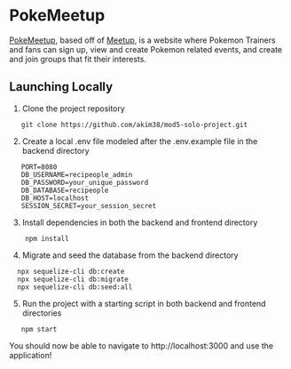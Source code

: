 # PokeMeetup

<a href="https://pokemeetup.herokuapp.com/">PokeMeetup</a>, based off of <a href="https://www.meetup.com/">Meetup</a>, is a website where Pokemon Trainers and fans can sign up, view and create Pokemon related events, and create and join groups that fit their interests.

## Launching Locally

1. Clone the project repository
```
   git clone https://github.com/akim38/mod5-solo-project.git
```

2.  Create a local .env file modeled after the .env.example file in the backend directory
```
   PORT=8080
   DB_USERNAME=recipeople_admin
   DB_PASSWORD=your_unique_password
   DB_DATABASE=recipeople
   DB_HOST=localhost
   SESSION_SECRET=your_session_secret
```
3. Install dependencies in both the backend and frontend directory
```
    npm install
```
4. Migrate and seed the database from the backend directory
 ```
   npx sequelize-cli db:create
   npx sequelize-cli db:migrate
   npx sequelize-cli db:seed:all
```

5. Run the project with a starting script in both backend and frontend directories
 ```
    npm start
 ```

 You should now be able to navigate to http://localhost:3000 and use the application!



